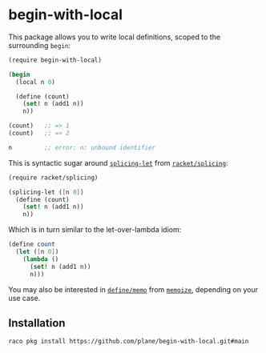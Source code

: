 # begin-with-local

This package allows you to write local definitions, scoped to the surrounding `begin`:

```scheme
(require begin-with-local)

(begin
  (local n 0)

  (define (count)
    (set! n (add1 n))
    n))

(count)   ;; => 1
(count)   ;; => 2

n         ;; error: n: unbound identifier
```

This is syntactic sugar around [`splicing-let`](https://docs.racket-lang.org/reference/splicing.html) from [`racket/splicing`](https://docs.racket-lang.org/reference/splicing.html):

```scheme
(require racket/splicing)

(splicing-let ([n 0])
  (define (count)
    (set! n (add1 n))
    n))
```

Which is in turn similar to the let-over-lambda idiom:

```scheme
(define count
  (let ([n 0])
    (lambda ()
      (set! n (add1 n))
      n)))
```

You may also be interested in [`define/memo`](https://docs.racket-lang.org/memoize/index.html#%28form._%28%28lib._memoize%2Fmain..rkt%29._define%2Fmemo%29%29) from [`memoize`](https://docs.racket-lang.org/memoize/index.html), depending
on your use case.

## Installation

```sh
raco pkg install https://github.com/plane/begin-with-local.git#main
```
